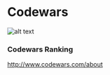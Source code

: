 # Codewars

![alt text](https://www.codewars.com/users/shenmemingzine/badges/large?logo=false)

### Codewars Ranking

http://www.codewars.com/about

